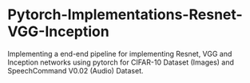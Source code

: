 # Pytorch-Implementations-Resnet-VGG-Inception
Implementing a end-end pipeline for implementing Resnet, VGG and Inception networks using pytorch for CIFAR-10 Dataset (Images) and  SpeechCommand V0.02 (Audio) Dataset.
